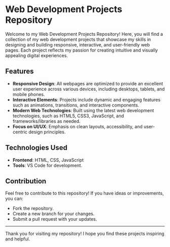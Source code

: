 # Web Development Projects Repository

Welcome to my Web Development Projects Repository! Here, you will find a collection of my web development projects that showcase my skills in designing and building responsive, interactive, and user-friendly web pages. Each project reflects my passion for creating intuitive and visually appealing digital experiences.

## Features

- **Responsive Design**: All webpages are optimized to provide an excellent user experience across various devices, including desktops, tablets, and mobile phones.
- **Interactive Elements**: Projects include dynamic and engaging features such as animations, transitions, and interactive components.
- **Modern Web Technologies**: Built using the latest web development technologies, such as HTML5, CSS3, JavaScript, and frameworks/libraries as needed.
- **Focus on UI/UX**: Emphasis on clean layouts, accessibility, and user-centric design principles.

## Technologies Used

- **Frontend**: HTML, CSS, JavaScript
- **Tools**: VS Code for development.


## Contribution

Feel free to contribute to this repository! If you have ideas or improvements, you can:

- Fork the repository.
- Create a new branch for your changes.
- Submit a pull request with your updates.

---

Thank you for visiting my repository! I hope you find these projects inspiring and helpful.

